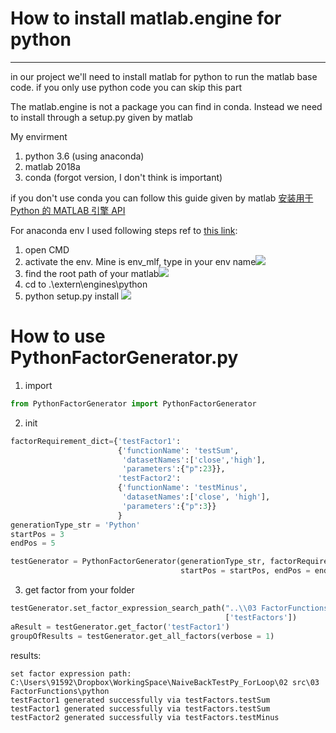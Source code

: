 # How to install matlab.engine for python 
---
in our project we'll need to install matlab for python to run the matlab base code.
if you only use python code you can skip this part 

The matlab.engine is not a package you can find in conda. Instead we need to install through a setup.py given by matlab

My envirment 
1. python 3.6 (using anaconda)
2. matlab 2018a
3. conda (forgot version, I don't think is important)

if you don't use conda you can follow this guide given by matlab
[安装用于 Python 的 MATLAB 引擎 API](https://ww2.mathworks.cn/help/matlab/matlab_external/install-the-matlab-engine-for-python.html)

For anaconda env I used following steps ref to [this link](https://ww2.mathworks.cn/matlabcentral/answers/346068-how-do-i-properly-install-matlab-engine-using-the-anaconda-package-manager-for-python):

1. open CMD 
2. activate the env. Mine is env_mlf, type in your env name![](https://i.imgur.com/KJqkOTI.png)
3. find the root path of your matlab![](https://i.imgur.com/FLfTHpQ.png)
4. cd to .\extern\engines\python
5. python setup.py install
![](https://i.imgur.com/kNXsjUL.png)



# How to use PythonFactorGenerator.py

1. import 

```Python
from PythonFactorGenerator import PythonFactorGenerator
```

2. init

```python
factorRequirement_dict={'testFactor1':
                        {'functionName': 'testSum',
                         'datasetNames':['close','high'],
                         'parameters':{"p":23}},
                        'testFactor2':
                        {'functionName': 'testMinus',
                         'datasetNames':['close', 'high'],
                         'parameters':{"p":3}}
                        }
generationType_str = 'Python'
startPos = 3
endPos = 5

testGenerator = PythonFactorGenerator(generationType_str, factorRequirement_dict,
                                      startPos = startPos, endPos = endPos)
```

3. get factor from your folder

```Python
testGenerator.set_factor_expression_search_path("..\\03 FactorFunctions\\python",
                                                ['testFactors'])
aResult = testGenerator.get_factor('testFactor1')
groupOfResults = testGenerator.get_all_factors(verbose = 1)
```

results:

```
set factor expression path: C:\Users\91592\Dropbox\WorkingSpace\NaiveBackTestPy_ForLoop\02 src\03 FactorFunctions\python
testFactor1 generated successfully via testFactors.testSum
testFactor1 generated successfully via testFactors.testSum
testFactor2 generated successfully via testFactors.testMinus
```

